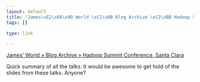 ```yaml
--- 
layout: default
title: "James\xE2\x80\x99 World \xC2\xBB Blog Archive \xC2\xBB Hadoop Summit Conference, Santa Clara"
tags: []

type: link

---
```

<a href="http://www.jebriggs.com/blog/conferences/hadoop-conference-santa-clara.html">James’ World » Blog Archive » Hadoop Summit Conference, Santa Clara</a>

Quick summary of all the talks. It would be awesome to get hold of the slides from these talks. Anyone?
